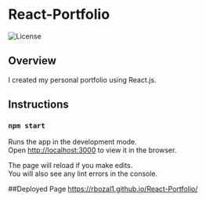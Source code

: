 # React-Portfolio
![License](https://img.shields.io/badge/License-APACHE2.0-blue.svg)<br />

## Overview

I created  my personal portfolio using React.js.

## Instructions
### `npm start`

Runs the app in the development mode.\
Open [http://localhost:3000](http://localhost:3000) to view it in the browser.

The page will reload if you make edits.\
You will also see any lint errors in the console.

##Deployed Page
https://rbozal1.github.io/React-Portfolio/
